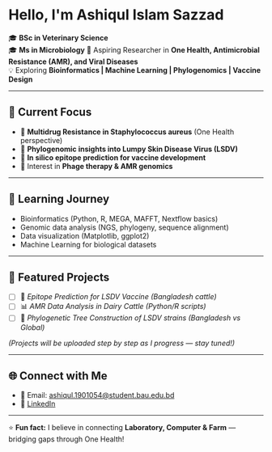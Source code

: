 # Hello, I'm Ashiqul Islam Sazzad  

🎓 **BSc in Veterinary Science**  
🎓 **Ms in Microbiology**
🔬 Aspiring Researcher in **One Health, Antimicrobial Resistance (AMR), and Viral Diseases**  
💡 Exploring **Bioinformatics | Machine Learning | Phylogenomics | Vaccine Design**  

---

## 🔭 Current Focus
- 🐄 **Multidrug Resistance in Staphylococcus aureus** (One Health perspective)  
- 🧬 **Phylogenomic insights into Lumpy Skin Disease Virus (LSDV)**  
- 🦠 **In silico epitope prediction for vaccine development**  
- 🧪 Interest in **Phage therapy & AMR genomics**  

---

## 🌱 Learning Journey
- Bioinformatics (Python, R, MEGA, MAFFT, Nextflow basics)  
- Genomic data analysis (NGS, phylogeny, sequence alignment)  
- Data visualization (Matplotlib, ggplot2)  
- Machine Learning for biological datasets  

---

## 📂 Featured Projects
- [ ] 🧬 *Epitope Prediction for LSDV Vaccine (Bangladesh cattle)*  
- [ ] 📊 *AMR Data Analysis in Dairy Cattle (Python/R scripts)*  
- [ ] 🔎 *Phylogenetic Tree Construction of LSDV strains (Bangladesh vs Global)*  

*(Projects will be uploaded step by step as I progress — stay tuned!)*  

---

## 🌐 Connect with Me
- 📧 Email: ashiqul.1901054@student.bau.edu.bd  
- 🔗 [LinkedIn](https://www.linkedin.com/)  
 

---

⭐ **Fun fact:** I believe in connecting **Laboratory, Computer & Farm** — bridging gaps through One Health!  

<!--
**ashiqul1901054-oss/ashiqul1901054-oss** is a ✨ _special_ ✨ repository because its `README.md` (this file) appears on your GitHub profile.

Here are some ideas to get you started:

- 🔭 I’m currently working on ...
- 🌱 I’m currently learning ...
- 👯 I’m looking to collaborate on ...
- 🤔 I’m looking for help with ...
- 💬 Ask me about ...
- 📫 How to reach me: ...
- 😄 Pronouns: ...
- ⚡ Fun fact: ...
-->
